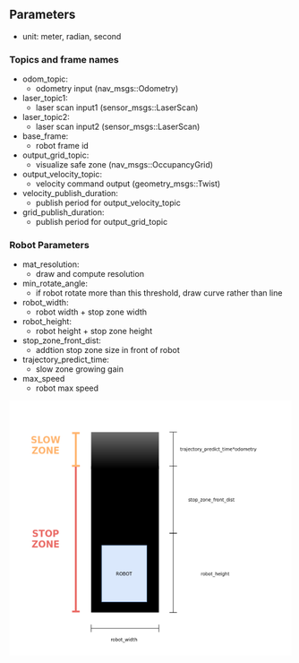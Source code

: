## Parameters
* unit: meter, radian, second
### Topics and frame names
* odom_topic:
    * odometry input (nav_msgs::Odometry)
* laser_topic1:
    * laser scan input1 (sensor_msgs::LaserScan)
* laser_topic2:
    * laser scan input2 (sensor_msgs::LaserScan)
* base_frame:
    * robot frame id
* output_grid_topic:
    * visualize safe zone (nav_msgs::OccupancyGrid)
* output_velocity_topic:
    * velocity command output (geometry_msgs::Twist)
* velocity_publish_duration:
    * publish period for output_velocity_topic
* grid_publish_duration:
    * publish period for output_grid_topic

### Robot Parameters
* mat_resolution:
    * draw and compute resolution
* min_rotate_angle:
    * if robot rotate more than this threshold, draw curve rather than line
* robot_width:
    * robot width + stop zone width
* robot_height:
    * robot height + stop zone height
* stop_zone_front_dist:
    * addtion stop zone size in front of robot
* trajectory_predict_time:
    * slow zone growing gain
* max_speed
    * robot max speed

![](fig1.png)

